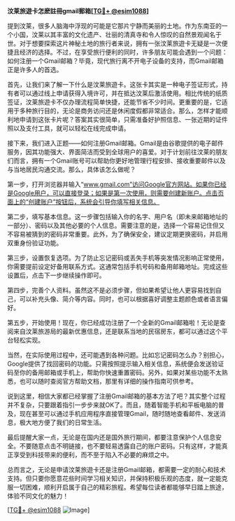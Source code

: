 **汶莱旅遊卡怎麽註冊gmail郵箱[[TG💪+ @esim1088](https://t.me/s/esim1088)]**

提到汶莱，很多人脑海中浮现的可能是它那片宁静而美丽的土地。作为东南亚的一个小国，汶莱以其丰富的文化遗产、壮丽的清真寺和令人惊叹的自然景观闻名于世。对于想要探索这片神秘土地的旅行者来说，拥有一张汶莱旅遊卡无疑是一次便捷且经济的选择。不过，在享受旅行便利的同时，许多朋友可能会遇到一个问题：如何注册一个Gmail邮箱？毕竟，现代旅行离不开电子设备的支持，而Gmail邮箱正是许多人的首选。

首先，让我们来了解一下什么是汶莱旅遊卡。这张卡其实是一种电子签证形式，持有者可以通过线上申请获得入境许可，并在抵达汶莱后激活使用。相比传统的纸质签证，汶莱旅遊卡不仅办理流程简单快捷，还能节省不少时间。更重要的是，它适用于多种旅行目的，无论是商务访问还是休闲度假都非常适合。那么，怎样才能顺利地申请到这张卡片呢？答案其实很简单，只需准备好护照信息、一张近期的证件照以及支付工具，就可以轻松在线完成申请。

接下来，我们进入正题——如何注册Gmail邮箱。Gmail是由谷歌提供的电子邮件服务，因其功能强大、界面简洁而受到全球用户的喜爱。对于计划前往汶莱的朋友们而言，拥有一个Gmail账号可以帮助你更好地管理行程安排、接收重要邮件以及与当地居民沟通交流。那么，具体该怎么做呢？

第一步，打开浏览器并输入“www.gmail.com”访问Google官方网站。如果你已经是Google用户，可以直接登录；如果是第一次使用，则需要创建新账户。点击页面上的“创建账户”按钮后，系统会引导你填写相关信息。

第二步，填写基本信息。这一步骤包括输入你的名字、用户名（即未来邮箱地址的一部分）、密码以及其他必要的个人信息。需要注意的是，选择一个容易记住但又不容易被猜到的密码非常重要。此外，为了确保安全，建议定期更换密码，并启用双重身份验证功能。

第三步，设置恢复选项。为了防止忘记密码或丢失手机等突发情况影响正常使用，你需要提前设定好备用联系方式。这通常包括手机号码和备用邮箱地址。完成这些设置后，点击下一步继续操作即可。

第四步，完善个人资料。虽然这不是必须步骤，但如果希望让他人更容易找到自己，可以补充头像、简介等内容。同时，也可以根据喜好调整主题颜色或者语言偏好。

第五步，开始使用！现在，你已经成功注册了一个全新的Gmail邮箱啦！无论是查阅来自汶莱旅游局的最新优惠信息，还是联系当地的民宿房东，都可以通过这个平台轻松实现。

当然，在实际使用过程中，还可能遇到各种问题。比如忘记密码怎么办？别担心，Google提供了找回密码的功能。只需按照提示输入相关信息，系统便会发送验证码至你的备用邮箱或手机上，帮助你快速重置密码。另外，如果对某些功能不太熟悉，也可以随时查阅官方帮助文档，那里有详细的操作指南可供参考。

说到这里，相信大家都已经掌握了注册Gmail邮箱的基本方法了吧？其实整个过程并不复杂，只要跟着指引一步步来就OK了。而且，随着智能手机和平板电脑的普及，现在甚至可以通过手机应用程序直接管理Gmail，随时随地查看邮件、发送消息，极大地方便了我们的日常生活。

最后提醒大家一点，无论是在国内还是国外旅行期间，都要注意保护个人信息安全。不要随意点击不明链接，也不要轻易透露自己的账户密码。只有这样，才能真正享受到科技带来的便利，而不至于陷入不必要的麻烦之中。

总而言之，无论是申请汶莱旅遊卡还是注册Gmail邮箱，都需要一定的耐心和技术支持。但只要你愿意花些时间学习相关知识，并保持积极乐观的态度，就一定能克服一切困难，顺利开启属于自己的精彩旅程。希望每位读者都能够早日踏上旅途，体验不同文化的魅力！

[[TG💪+ @esim1088](https://t.me/s/esim1088) ![Image](https://i.postimg.cc/4NQfJmqS/Snipaste-2025-05-13-00-14-12.png)]
